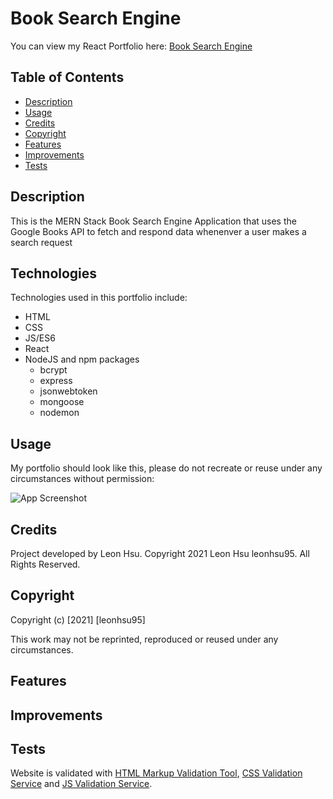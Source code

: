 # Book Search Engine
You can view my React Portfolio here: [Book Search Engine]()

## Table of Contents

- [Description](#description)
- [Usage](#usage)
- [Credits](#credits)
- [Copyright](#copyright)
- [Features](#features)
- [Improvements](#improvements)
- [Tests](#tests)


## Description

This is the MERN Stack Book Search Engine Application that uses the Google Books API to fetch and respond data whenenver a user makes a search request  


## Technologies

Technologies used in this portfolio include:
 * HTML
 * CSS
 * JS/ES6
 * React
 * NodeJS and npm packages
    * bcrypt
    * express
    * jsonwebtoken
    * mongoose
    * nodemon


## Usage

My portfolio should look like this, please do not recreate or reuse under any circumstances without permission:

 ![App Screenshot]()

## Credits

Project developed by Leon Hsu. Copyright 2021 Leon Hsu leonhsu95. All Rights Reserved.

## Copyright

Copyright (c) [2021] [leonhsu95]

This work may not be reprinted, reproduced or reused under any circumstances.

## Features


## Improvements



## Tests

Website is validated with [HTML Markup Validation Tool](https://validator.w3.org/), [CSS Validation Service](https://jigsaw.w3.org/css-validator/) and [JS Validation Service](https://jshint.com/).
